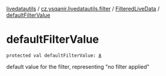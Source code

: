 [livedatautils](../../index.md) / [cz.ysqanir.livedatautils.filter](../index.md) / [FilteredLiveData](index.md) / [defaultFilterValue](./default-filter-value.md)

# defaultFilterValue

`protected val defaultFilterValue: `[`A`](index.md#A)

default value for the filter, representing "no filter applied"

